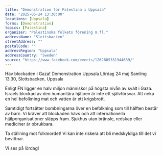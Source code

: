 ```yaml
---
title: "Demonstration för Palestina i Uppsala"
date: "2025-05-24 13:30:00"
locations: [Uppsala]
forms: [Demonstration]
topics: [Palestina]
organizer: "Palestinska folkets förening m.fl."
addressName: "Slottsbacken"
streetAddress: ""
postalCode: ""
addressRegion: "Uppsala"
addressCountry: "Sweden"
source: "https://www.facebook.com/events/1262805331944639/"
---
```

Häv blockaden i Gaza!
Demonstration Uppsala 
Lördag 24 maj
Samling 13.30, Slottsbacken, Uppsala 

Enligt FN ligger en halv miljon människor på högsta nivån av svält i Gaza. Israels blockad av den humanitära hjälpen är inte ett självförsvar. Att neka en hel befolkning mat och vatten är ett krigsbrott. 

Samtidigt fortsätter bombningarna över en befolkning som till hälften består av barn. Vi kräver att blockaden hävs och att internationella hjälporganisationer släpps fram. Sjukhus utan bränsle, redskap eller mediciner är obrukbara. 

Ta ställning mot folkmordet! Vi kan inte riskera att bli medskyldiga till det vi bevittnar.

Vi ses på lördag! 